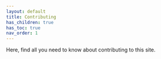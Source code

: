 ```yaml
---
layout: default
title: Contributing
has_children: true
has_toc: true
nav_order: 1
---
```


Here, find all you need to know about contributing to this site.
